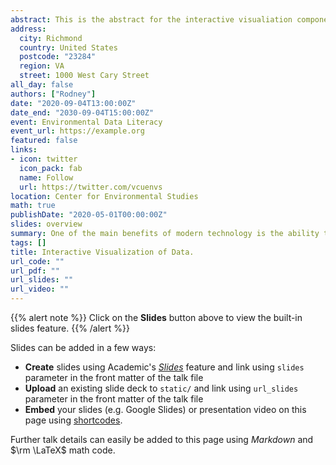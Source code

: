 ```yaml
---
abstract: This is the abstract for the interactive visualiation components.
address:
  city: Richmond
  country: United States
  postcode: "23284"
  region: VA
  street: 1000 West Cary Street
all_day: false
authors: ["Rodney"]
date: "2020-09-04T13:00:00Z"
date_end: "2030-09-04T15:00:00Z"
event: Environmental Data Literacy
event_url: https://example.org
featured: false
links:
- icon: twitter
  icon_pack: fab
  name: Follow
  url: https://twitter.com/vcuenvs
location: Center for Environmental Studies
math: true
publishDate: "2020-05-01T00:00:00Z"
slides: overview
summary: One of the main benefits of modern technology is the ability to look at our data in new and interesting ways.  This topic focuses on developing interactive graphical displays by leveraging the dynamic nature of markdown, html, and javascript.
tags: []
title: Interactive Visualization of Data.
url_code: ""
url_pdf: ""
url_slides: ""
url_video: ""
---
```


{{% alert note %}}
Click on the **Slides** button above to view the built-in slides feature.
{{% /alert %}}

Slides can be added in a few ways:

- **Create** slides using Academic's [*Slides*](https://sourcethemes.com/academic/docs/managing-content/#create-slides) feature and link using `slides` parameter in the front matter of the talk file
- **Upload** an existing slide deck to `static/` and link using `url_slides` parameter in the front matter of the talk file
- **Embed** your slides (e.g. Google Slides) or presentation video on this page using [shortcodes](https://sourcethemes.com/academic/docs/writing-markdown-latex/).

Further talk details can easily be added to this page using *Markdown* and $\rm \LaTeX$ math code.
